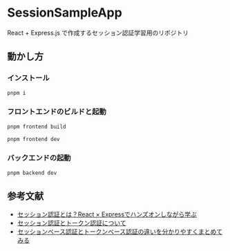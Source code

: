 # SessionSampleApp
React + Express.js で作成するセッション認証学習用のリポジトリ

## 動かし方

### インストール

```bash
pnpm i
```

### フロントエンドのビルドと起動

```Bash
pnpm frontend build
```

```bash
pnpm frontend dev
```

### バックエンドの起動

```bash
pnpm backend dev
```

## 参考文献
- [セッション認証とは？React × Expressでハンズオンしながら学ぶ](https://qiita.com/t_maki/items/c70148bf2f66415ddb91)
- [セッション認証とトークン認証について](https://zenn.dev/oreilly_ota/articles/31d66fab5c184e)
- [セッションベース認証とトークンベース認証の違いを分かりやすくまとめてみる](https://zenn.dev/tanaka_takeru/articles/3fe82159a045f7)